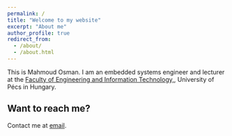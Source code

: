 ```yaml
---
permalink: /
title: "Welcome to my website"
excerpt: "About me"
author_profile: true
redirect_from: 
  - /about/
  - /about.html
---
```

This is Mahmoud Osman. I am an embedded systems engineer and lecturer at the [Faculty of Engineering and Information Technology,](https://english.mik.pte.hu/), University of Pécs in Hungary.


Want to reach me?
------
Contact me at [email](osman.mahmoud@mik.pte.hu). 